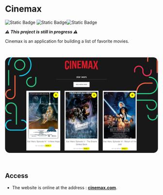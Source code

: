 # Cinemax

![Static Badge](https://img.shields.io/badge/React-blue?style=for-the-badge&logo=react&logoColor=white) ![Static Badge](https://img.shields.io/badge/Node.js-539e42?style=for-the-badge&logo=node.js&logoColor=white)![Static Badge](https://img.shields.io/badge/Express.js-303030?style=for-the-badge&logo=express&logoColor=white)

***⚠️ This project is still in progress ⚠️***

Cinemax is an application for building a list of favorite movies.

<br/>

<p align="center" >
	<img src="./src/assets/screenshot_readme.png" width="700">
</p>

<br/>

## Access

* The website is online at the address : **[cinemax.com](https://cinemax-red.vercel.app/)**.